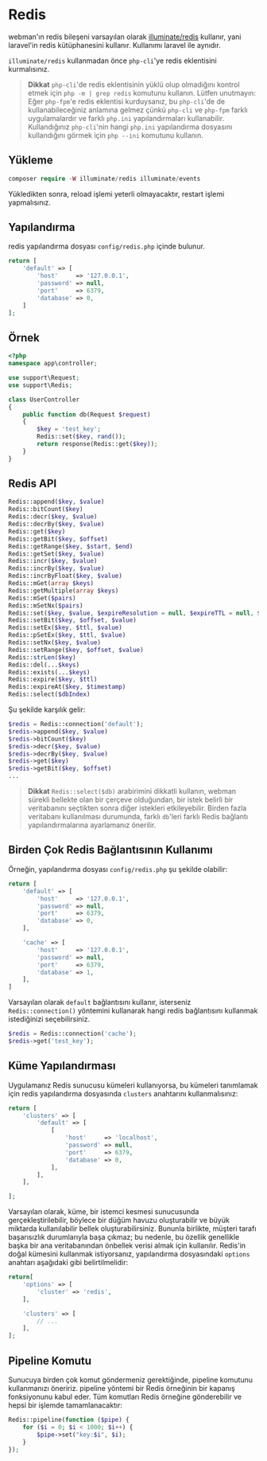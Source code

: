 # Redis

webman'ın redis bileşeni varsayılan olarak [illuminate/redis](https://github.com/illuminate/redis) kullanır, yani laravel'in redis kütüphanesini kullanır. Kullanımı laravel ile aynıdır.

`illuminate/redis` kullanmadan önce `php-cli`'ye redis eklentisini kurmalısınız.

> **Dikkat**
> `php-cli`'de redis eklentisinin yüklü olup olmadığını kontrol etmek için `php -m | grep redis` komutunu kullanın. Lütfen unutmayın: Eğer `php-fpm`'e redis eklentisi kurduysanız, bu `php-cli`'de de kullanabileceğiniz anlamına gelmez çünkü `php-cli` ve `php-fpm` farklı uygulamalardır ve farklı `php.ini` yapılandırmaları kullanabilir. Kullandığınız `php-cli`'nin hangi `php.ini` yapılandırma dosyasını kullandığını görmek için `php --ini` komutunu kullanın.

## Yükleme

```php
composer require -W illuminate/redis illuminate/events
```

Yükledikten sonra, reload işlemi yeterli olmayacaktır, restart işlemi yapmalısınız.

## Yapılandırma
redis yapılandırma dosyası `config/redis.php` içinde bulunur.
```php
return [
    'default' => [
        'host'     => '127.0.0.1',
        'password' => null,
        'port'     => 6379,
        'database' => 0,
    ]
];
```

## Örnek
```php
<?php
namespace app\controller;

use support\Request;
use support\Redis;

class UserController
{
    public function db(Request $request)
    {
        $key = 'test_key';
        Redis::set($key, rand());
        return response(Redis::get($key));
    }
}
```

## Redis API
```php
Redis::append($key, $value)
Redis::bitCount($key)
Redis::decr($key, $value)
Redis::decrBy($key, $value)
Redis::get($key)
Redis::getBit($key, $offset)
Redis::getRange($key, $start, $end)
Redis::getSet($key, $value)
Redis::incr($key, $value)
Redis::incrBy($key, $value)
Redis::incrByFloat($key, $value)
Redis::mGet(array $keys)
Redis::getMultiple(array $keys)
Redis::mSet($pairs)
Redis::mSetNx($pairs)
Redis::set($key, $value, $expireResolution = null, $expireTTL = null, $flag = null)
Redis::setBit($key, $offset, $value)
Redis::setEx($key, $ttl, $value)
Redis::pSetEx($key, $ttl, $value)
Redis::setNx($key, $value)
Redis::setRange($key, $offset, $value)
Redis::strLen($key)
Redis::del(...$keys)
Redis::exists(...$keys)
Redis::expire($key, $ttl)
Redis::expireAt($key, $timestamp)
Redis::select($dbIndex)
```
Şu şekilde karşılık gelir:
```php
$redis = Redis::connection('default');
$redis->append($key, $value)
$redis->bitCount($key)
$redis->decr($key, $value)
$redis->decrBy($key, $value)
$redis->get($key)
$redis->getBit($key, $offset)
...
```

> **Dikkat**
> `Redis::select($db)` arabirimini dikkatli kullanın, webman sürekli bellekte olan bir çerçeve olduğundan, bir istek belirli bir veritabanını seçtikten sonra diğer istekleri etkileyebilir. Birden fazla veritabanı kullanılması durumunda, farklı `db`'leri farklı Redis bağlantı yapılandırmalarına ayarlamanız önerilir.

## Birden Çok Redis Bağlantısının Kullanımı
Örneğin, yapılandırma dosyası `config/redis.php` şu şekilde olabilir:
```php
return [
    'default' => [
        'host'     => '127.0.0.1',
        'password' => null,
        'port'     => 6379,
        'database' => 0,
    ],

    'cache' => [
        'host'     => '127.0.0.1',
        'password' => null,
        'port'     => 6379,
        'database' => 1,
    ],
]
```
Varsayılan olarak `default` bağlantısını kullanır, isterseniz `Redis::connection()` yöntemini kullanarak hangi redis bağlantısını kullanmak istediğinizi seçebilirsiniz.
```php
$redis = Redis::connection('cache');
$redis->get('test_key');
```

## Küme Yapılandırması
Uygulamanız Redis sunucusu kümeleri kullanıyorsa, bu kümeleri tanımlamak için redis yapılandırma dosyasında `clusters` anahtarını kullanmalısınız:
```php
return [
    'clusters' => [
        'default' => [
            [
                'host'     => 'localhost',
                'password' => null,
                'port'     => 6379,
                'database' => 0,
            ],
        ],
    ],

];
```
Varsayılan olarak, küme, bir istemci kesmesi sunucusunda gerçekleştirilebilir, böylece bir düğüm havuzu oluşturabilir ve büyük miktarda kullanılabilir bellek oluşturabilirsiniz. Bununla birlikte, müşteri tarafı başarısızlık durumlarıyla başa çıkmaz; bu nedenle, bu özellik genellikle başka bir ana veritabanından önbellek verisi almak için kullanılır. Redis'in doğal kümesini kullanmak istiyorsanız, yapılandırma dosyasındaki `options` anahtarı aşağıdaki gibi belirtilmelidir:
```php
return[
    'options' => [
        'cluster' => 'redis',
    ],

    'clusters' => [
        // ...
    ],
];
```

## Pipeline Komutu
Sunucuya birden çok komut göndermeniz gerektiğinde, pipeline komutunu kullanmanızı öneririz. pipeline yöntemi bir Redis örneğinin bir kapanış fonksiyonunu kabul eder. Tüm komutları Redis örneğine gönderebilir ve hepsi bir işlemde tamamlanacaktır:
```php
Redis::pipeline(function ($pipe) {
    for ($i = 0; $i < 1000; $i++) {
        $pipe->set("key:$i", $i);
    }
});
```
